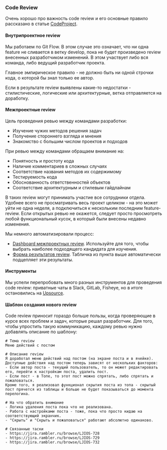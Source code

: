 ### Code Review

Очень хорошо про важность code review и его основные правило рассказано в статье [CodeProject](http://www.codeproject.com/Articles/524235/Codeplusreviewplusguidelines).

#### Внутрипроектное review

Мы работаем по Git Flow. В этом случае это означает, что ни одна feature не сливается в ветку develop, пока не будет произведено review внесенных разработчиком изменений. В этом участвует либо вся команда, либо ведущий разработчик проекта. 

Главное эмпирическое правило - не должно быть ни одной строчки кода, о которой бы знал только ее автор.

Если в результате review выявлены какие-то недостатки - стилистические, логические или архитектурные, ветка отправляется на доработку.

#### Межпроектные review

Цель проведения ревью между командами разработки:

- Изучение чужих методов решения задач
- Получение стороннего взгляда и мнения
- Знакомство с большим числом проектов и подходов

При ревью между командами обращаем внимание на:

- Понятность и простоту кода 
- Наличие комментариев в сложных случаях
- Соответствие названия методов их содержимому
- Тестируемость кода
- Обоснованность ответственностей объектов 
- Соответствие архитектурным и стилевым гайдлайнам

В таких review могут принимать участие все сотрудники отдела. Удобнее всего не просматривать весь проект целиком - на это может уйти не одна неделя, а подключиться к нескольким последним feature-review. Если открытых ревью не окажется, следует просто просмотреть любой функциональный кусок, в который были внесены недавно изменения.

Мы немного автоматизировали процесс:

- [Dashboard межпроектных review](https://docs.google.com/spreadsheets/d/18LQp57oJ4GjOWgAdbaXwtd3lXVFT46aPlAlU5m5lLD4/edit#gid=1924567741). Используйте для того, чтобы выбрать наиболее подходящего кандидата для изучения.
- [Форма результатов review](http://goo.gl/forms/cF9ekBD6N7). Табличка из пункта выше автоматически подцепляет эти результаты.

#### Инструменты

Мы успели перепробовать много разных инструментов для проведения code review: приватные чаты в Slack, GitLab, Fisheye, но в итоге остановились на [Upsource](http://***REMOVED***/). 

#### Шаблон создания нового review

Code review приносит гораздо больше пользы, когда проверяющие в курсе всех проблем и задач, которые решал разработчик. Для того, чтобы упростить такую коммуникацию, каждому ревью нужно добавлять описание по шаблону:

```
# Тема review
Меню действий с постом
 
# Описание review
Я доработал меню действий над постом (на экране поста и в ячейке). Доступные действия над постом теперь зависят от нескольких факторов:
- Если автор поста - текущий пользователь, то он может редактировать его, перейти к настройкам поста, удалить пост.
- Если пост - в Топе, то этот пост можно спрятать, либо спрятать и пожаловаться.
Кроме того, я реализовал функционал скрытия поста из топа - скрытый пост прячется из таблицы и больше не будет показываться до момента перелогина.
 
# На что обратить внимание
- Логика удаления поста пока что не реализована. 
- Работа с настройками поста - тоже, пока что просто кидаю на соответствующий экранчик.
- "Скрыть" и "Скрыть и пожаловаться" работают абсолютно одинаково.
 
# Связанные таски
- https://jira.rambler.ru/browse/LJIOS-728
- https://jira.rambler.ru/browse/LJIOS-729
- https://jira.rambler.ru/browse/LJIOS-732
```
